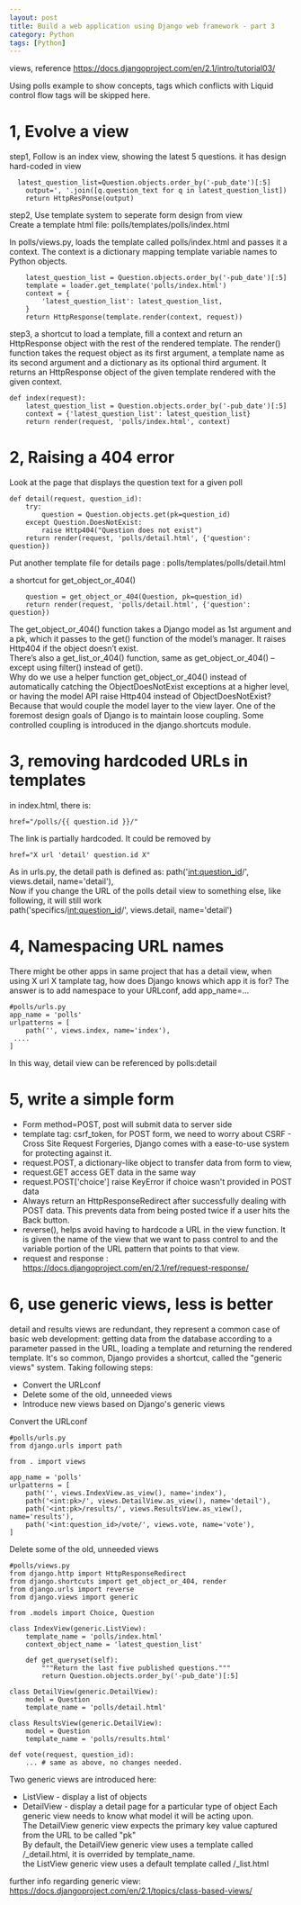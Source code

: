 ```yaml
---
layout: post
title: Build a web application using Django web framework - part 3 
category: Python
tags: [Python]
---
```

views, reference  https://docs.djangoproject.com/en/2.1/intro/tutorial03/  

Using polls example to show concepts, tags which conflicts with Liquid control flow tags will be skipped here. 

# 1, Evolve a view
step1, Follow is an index view, showing the latest 5 questions.  it has design hard-coded in view    
```
  latest_question_list=Question.objects.order_by('-pub_date')[:5]
	output=', '.join([q.question_text for q in latest_question_list])
	return HttpResPonse(output)
```

step2, Use template system to seperate form design from view      
Create a template html file: polls/templates/polls/index.html

In polls/views.py, loads the template called polls/index.html and passes it a context. The context is a dictionary mapping template variable names to Python objects.
```
    latest_question_list = Question.objects.order_by('-pub_date')[:5]
    template = loader.get_template('polls/index.html')
    context = {
        'latest_question_list': latest_question_list,
    }
    return HttpResponse(template.render(context, request))
```

step3, a shortcut to load a template, fill a context and return an HttpResponse object with the rest of the rendered template. 
The render() function takes the request object as its first argument, a template name as its second argument and a dictionary as its optional third argument. It returns an HttpResponse object of the given template rendered with the given context.
```
def index(request):
    latest_question_list = Question.objects.order_by('-pub_date')[:5]
    context = {'latest_question_list': latest_question_list}
    return render(request, 'polls/index.html', context)
```

# 2, Raising a 404 error 
Look at the page that displays the question text for a given poll
```
def detail(request, question_id):
    try:
        question = Question.objects.get(pk=question_id)
    except Question.DoesNotExist:
        raise Http404("Question does not exist")
    return render(request, 'polls/detail.html', {'question': question})
```

Put another template file for details page : polls/templates/polls/detail.html   

a shortcut for get_object_or_404()
```
    question = get_object_or_404(Question, pk=question_id)
    return render(request, 'polls/detail.html', {'question': question})
```
The get_object_or_404() function takes a Django model as 1st argument and a pk, which it passes to the get() function of the model’s manager. It raises Http404 if the object doesn’t exist.     
There’s also a get_list_or_404() function, same as get_object_or_404() – except using filter() instead of get().   
Why do we use a helper function get_object_or_404() instead of automatically catching the ObjectDoesNotExist exceptions at a higher level, or having the model API raise Http404 instead of ObjectDoesNotExist?   
Because that would couple the model layer to the view layer. One of the foremost design goals of Django is to maintain loose coupling. Some controlled coupling is introduced in the django.shortcuts module.   

# 3, removing hardcoded URLs in templates 
in index.html, there is:
```
href="/polls/{{ question.id }}/"
```
The link is partially hardcoded. It could be removed by 
```
href="X url 'detail' question.id X"
```
As in urls.py, the detail path is defined as: path('<int:question_id>/', views.detail, name='detail'),      
Now if you change the URL of the polls detail view to something else, like following, it will still work      
path('specifics/<int:question_id>/', views.detail, name='detail')


# 4, Namespacing URL names
There might be other apps in same project that has a detail view, when using X url X tamplate tag, how does Django knows which app it is for? 
The answer is to add namespace to your URLconf, add app_name=... 
```
#polls/urls.py
app_name = 'polls'
urlpatterns = [
    path('', views.index, name='index'),
 ....
]
```
In this way, detail view can be referenced by polls:detail 

# 5, write a simple form  
+ Form method=POST,  post will submit data to server side      
+ template tag: csrf_token, for POST form, we need to worry about CSRF - Cross Site Request Forgeries, Django comes with a ease-to-use system for protecting against it.     
+ request.POST, a dictionary-like object to transfer data from form to view,   
+ request.GET access GET data in the same way 
+ request.POST['choice'] raise KeyError if choice wasn't provided in POST data 
+ Always return an HttpResponseRedirect after successfully dealing with POST data. This prevents data from being posted twice if a user hits the Back button.
+ reverse(), helps avoid having to hardcode a URL in the view function. It is given the name of the view that we want to pass control to and the variable portion of the URL pattern that points to that view.
+ request and response :  https://docs.djangoproject.com/en/2.1/ref/request-response/ 

# 6, use generic views, less is better 
detail and results views are redundant, they represent a common case of basic web development: getting data from the database according to a parameter passed in the URL, 
loading a template and returning the rendered template. It's so common, Django provides a shortcut, called the "generic views" system. Taking following steps: 
+ Convert the URLconf 
+ Delete some of the old, unneeded views 
+ Introduce new views based on Django's generic views 

Convert the URLconf 
```
#polls/urls.py 
from django.urls import path

from . import views

app_name = 'polls'
urlpatterns = [
    path('', views.IndexView.as_view(), name='index'),
    path('<int:pk>/', views.DetailView.as_view(), name='detail'),
    path('<int:pk>/results/', views.ResultsView.as_view(), name='results'),
    path('<int:question_id>/vote/', views.vote, name='vote'),
]
```

Delete some of the old, unneeded views 
```
#polls/views.py
from django.http import HttpResponseRedirect
from django.shortcuts import get_object_or_404, render
from django.urls import reverse
from django.views import generic

from .models import Choice, Question

class IndexView(generic.ListView):
    template_name = 'polls/index.html'
    context_object_name = 'latest_question_list'

    def get_queryset(self):
        """Return the last five published questions."""
        return Question.objects.order_by('-pub_date')[:5]

class DetailView(generic.DetailView):
    model = Question
    template_name = 'polls/detail.html'

class ResultsView(generic.DetailView):
    model = Question
    template_name = 'polls/results.html'

def vote(request, question_id):
    ... # same as above, no changes needed.
```

Two generic views are introduced here:   
+ ListView - display a list of objects
+ DetailView - display a detail page for a particular type of object 
Each generic view needs to know what model it will be acting upon.   
The DetailView generic view expects the primary key value captured from the URL to be called "pk"  
By default, the DetailView generic view uses a template called <app name>/<model name>_detail.html, it is overrided by template_name.     
the ListView generic view uses a default template called <app name>/<model name>_list.html  


further info regarding generic view:  https://docs.djangoproject.com/en/2.1/topics/class-based-views/ 
